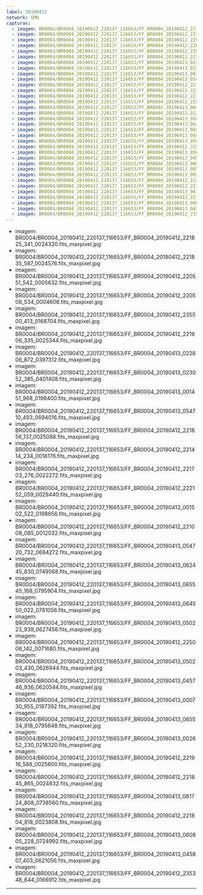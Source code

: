 ```yaml
---
label: 20190412
network: GMN
capturas:
  - imagem: BR0004/BR0004_20190412_220137_116653/FF_BR0004_20190412_221825_341_0024320.fits_maxpixel.jpg
  - imagem: BR0004/BR0004_20190412_220137_116653/FF_BR0004_20190412_221835_587_0024576.fits_maxpixel.jpg
  - imagem: BR0004/BR0004_20190412_220137_116653/FF_BR0004_20190412_220551_542_0005632.fits_maxpixel.jpg
  - imagem: BR0004/BR0004_20190412_220137_116653/FF_BR0004_20190412_220508_534_0004608.fits_maxpixel.jpg
  - imagem: BR0004/BR0004_20190412_220137_116653/FF_BR0004_20190412_235500_413_0168704.fits_maxpixel.jpg
  - imagem: BR0004/BR0004_20190412_220137_116653/FF_BR0004_20190412_221906_335_0025344.fits_maxpixel.jpg
  - imagem: BR0004/BR0004_20190412_220137_116653/FF_BR0004_20190413_022806_872_0397312.fits_maxpixel.jpg
  - imagem: BR0004/BR0004_20190412_220137_116653/FF_BR0004_20190413_023052_385_0401408.fits_maxpixel.jpg
  - imagem: BR0004/BR0004_20190412_220137_116653/FF_BR0004_20190413_001451_968_0198400.fits_maxpixel.jpg
  - imagem: BR0004/BR0004_20190412_220137_116653/FF_BR0004_20190413_054710_493_0694016.fits_maxpixel.jpg
  - imagem: BR0004/BR0004_20190412_220137_116653/FF_BR0004_20190412_221856_137_0025088.fits_maxpixel.jpg
  - imagem: BR0004/BR0004_20190412_220137_116653/FF_BR0004_20190412_221414_234_0018176.fits_maxpixel.jpg
  - imagem: BR0004/BR0004_20190412_220137_116653/FF_BR0004_20190412_221703_276_0022272.fits_maxpixel.jpg
  - imagem: BR0004/BR0004_20190412_220137_116653/FF_BR0004_20190412_222152_059_0029440.fits_maxpixel.jpg
  - imagem: BR0004/BR0004_20190412_220137_116653/FF_BR0004_20190413_001502_522_0198656.fits_maxpixel.jpg
  - imagem: BR0004/BR0004_20190412_220137_116653/FF_BR0004_20190412_221008_085_0012032.fits_maxpixel.jpg
  - imagem: BR0004/BR0004_20190412_220137_116653/FF_BR0004_20190413_054720_732_0694272.fits_maxpixel.jpg
  - imagem: BR0004/BR0004_20190412_220137_116653/FF_BR0004_20190413_062445_830_0749568.fits_maxpixel.jpg
  - imagem: BR0004/BR0004_20190412_220137_116653/FF_BR0004_20190413_065545_168_0795904.fits_maxpixel.jpg
  - imagem: BR0004/BR0004_20190412_220137_116653/FF_BR0004_20190413_064550_022_0781056.fits_maxpixel.jpg
  - imagem: BR0004/BR0004_20190412_220137_116653/FF_BR0004_20190413_050223_939_0627456.fits_maxpixel.jpg
  - imagem: BR0004/BR0004_20190412_220137_116653/FF_BR0004_20190412_225006_142_0071680.fits_maxpixel.jpg
  - imagem: BR0004/BR0004_20190412_220137_116653/FF_BR0004_20190413_050203_430_0626944.fits_maxpixel.jpg
  - imagem: BR0004/BR0004_20190412_220137_116653/FF_BR0004_20190413_045746_936_0620544.fits_maxpixel.jpg
  - imagem: BR0004/BR0004_20190412_220137_116653/FF_BR0004_20190413_000730_955_0187392.fits_maxpixel.jpg
  - imagem: BR0004/BR0004_20190412_220137_116653/FF_BR0004_20190413_065534_918_0795648.fits_maxpixel.jpg
  - imagem: BR0004/BR0004_20190412_220137_116653/FF_BR0004_20190413_002652_230_0216320.fits_maxpixel.jpg
  - imagem: BR0004/BR0004_20190412_220137_116653/FF_BR0004_20190412_221916_588_0025600.fits_maxpixel.jpg
  - imagem: BR0004/BR0004_20190412_220137_116653/FF_BR0004_20190412_221845_865_0024832.fits_maxpixel.jpg
  - imagem: BR0004/BR0004_20190412_220137_116653/FF_BR0004_20190413_061724_808_0738560.fits_maxpixel.jpg
  - imagem: BR0004/BR0004_20190412_220137_116653/FF_BR0004_20190412_221804_818_0023808.fits_maxpixel.jpg
  - imagem: BR0004/BR0004_20190412_220137_116653/FF_BR0004_20190413_060805_228_0724992.fits_maxpixel.jpg
  - imagem: BR0004/BR0004_20190412_220137_116653/FF_BR0004_20190413_045807_403_0621056.fits_maxpixel.jpg
  - imagem: BR0004/BR0004_20190412_220137_116653/FF_BR0004_20190412_235348_644_0166912.fits_maxpixel.jpg
---
```

  - imagem: BR0004/BR0004_20190412_220137_116653/FF_BR0004_20190412_221825_341_0024320.fits_maxpixel.jpg
  - imagem: BR0004/BR0004_20190412_220137_116653/FF_BR0004_20190412_221835_587_0024576.fits_maxpixel.jpg
  - imagem: BR0004/BR0004_20190412_220137_116653/FF_BR0004_20190412_220551_542_0005632.fits_maxpixel.jpg
  - imagem: BR0004/BR0004_20190412_220137_116653/FF_BR0004_20190412_220508_534_0004608.fits_maxpixel.jpg
  - imagem: BR0004/BR0004_20190412_220137_116653/FF_BR0004_20190412_235500_413_0168704.fits_maxpixel.jpg
  - imagem: BR0004/BR0004_20190412_220137_116653/FF_BR0004_20190412_221906_335_0025344.fits_maxpixel.jpg
  - imagem: BR0004/BR0004_20190412_220137_116653/FF_BR0004_20190413_022806_872_0397312.fits_maxpixel.jpg
  - imagem: BR0004/BR0004_20190412_220137_116653/FF_BR0004_20190413_023052_385_0401408.fits_maxpixel.jpg
  - imagem: BR0004/BR0004_20190412_220137_116653/FF_BR0004_20190413_001451_968_0198400.fits_maxpixel.jpg
  - imagem: BR0004/BR0004_20190412_220137_116653/FF_BR0004_20190413_054710_493_0694016.fits_maxpixel.jpg
  - imagem: BR0004/BR0004_20190412_220137_116653/FF_BR0004_20190412_221856_137_0025088.fits_maxpixel.jpg
  - imagem: BR0004/BR0004_20190412_220137_116653/FF_BR0004_20190412_221414_234_0018176.fits_maxpixel.jpg
  - imagem: BR0004/BR0004_20190412_220137_116653/FF_BR0004_20190412_221703_276_0022272.fits_maxpixel.jpg
  - imagem: BR0004/BR0004_20190412_220137_116653/FF_BR0004_20190412_222152_059_0029440.fits_maxpixel.jpg
  - imagem: BR0004/BR0004_20190412_220137_116653/FF_BR0004_20190413_001502_522_0198656.fits_maxpixel.jpg
  - imagem: BR0004/BR0004_20190412_220137_116653/FF_BR0004_20190412_221008_085_0012032.fits_maxpixel.jpg
  - imagem: BR0004/BR0004_20190412_220137_116653/FF_BR0004_20190413_054720_732_0694272.fits_maxpixel.jpg
  - imagem: BR0004/BR0004_20190412_220137_116653/FF_BR0004_20190413_062445_830_0749568.fits_maxpixel.jpg
  - imagem: BR0004/BR0004_20190412_220137_116653/FF_BR0004_20190413_065545_168_0795904.fits_maxpixel.jpg
  - imagem: BR0004/BR0004_20190412_220137_116653/FF_BR0004_20190413_064550_022_0781056.fits_maxpixel.jpg
  - imagem: BR0004/BR0004_20190412_220137_116653/FF_BR0004_20190413_050223_939_0627456.fits_maxpixel.jpg
  - imagem: BR0004/BR0004_20190412_220137_116653/FF_BR0004_20190412_225006_142_0071680.fits_maxpixel.jpg
  - imagem: BR0004/BR0004_20190412_220137_116653/FF_BR0004_20190413_050203_430_0626944.fits_maxpixel.jpg
  - imagem: BR0004/BR0004_20190412_220137_116653/FF_BR0004_20190413_045746_936_0620544.fits_maxpixel.jpg
  - imagem: BR0004/BR0004_20190412_220137_116653/FF_BR0004_20190413_000730_955_0187392.fits_maxpixel.jpg
  - imagem: BR0004/BR0004_20190412_220137_116653/FF_BR0004_20190413_065534_918_0795648.fits_maxpixel.jpg
  - imagem: BR0004/BR0004_20190412_220137_116653/FF_BR0004_20190413_002652_230_0216320.fits_maxpixel.jpg
  - imagem: BR0004/BR0004_20190412_220137_116653/FF_BR0004_20190412_221916_588_0025600.fits_maxpixel.jpg
  - imagem: BR0004/BR0004_20190412_220137_116653/FF_BR0004_20190412_221845_865_0024832.fits_maxpixel.jpg
  - imagem: BR0004/BR0004_20190412_220137_116653/FF_BR0004_20190413_061724_808_0738560.fits_maxpixel.jpg
  - imagem: BR0004/BR0004_20190412_220137_116653/FF_BR0004_20190412_221804_818_0023808.fits_maxpixel.jpg
  - imagem: BR0004/BR0004_20190412_220137_116653/FF_BR0004_20190413_060805_228_0724992.fits_maxpixel.jpg
  - imagem: BR0004/BR0004_20190412_220137_116653/FF_BR0004_20190413_045807_403_0621056.fits_maxpixel.jpg
  - imagem: BR0004/BR0004_20190412_220137_116653/FF_BR0004_20190412_235348_644_0166912.fits_maxpixel.jpg
---
